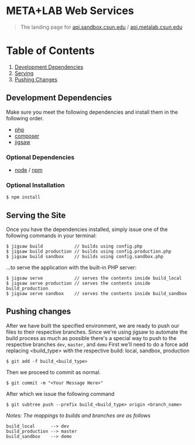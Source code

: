 # META+LAB Web Services

> The landing page for [api.sandbox.csun.edu](api.sandbox.csun.edu) / [api.metalab.csun.edu](api.metalab.csun.edu)

# Table of Contents
1. [Development Dependencies](#dev-dependencies)
2. [Serving](#serving-the-site)
3. [Pushing Changes](#pushing-changes)

## Development Dependencies

Make sure you meet the following dependencies and install them in the following order. 

- [php](https://secure.php.net)
- [composer](https://www.getcomposer.org)
- [jigsaw](http://jigsaw.tighten.co/)

### Optional Dependencies
- [node](https://nodejs.org/en/) / [npm](https://www.npmjs.com/)

### Optional Installation

```$ npm install```

## Serving the Site

Once you have the dependencies installed, simply issue one of the following commands in your terminal:

```
$ jigsaw build            // builds using config.php
$ jigsaw build production // builds using config.production.php
$ jigsaw build sandbox    // builds using config.sandbox.php
```

...to serve the application with the built-in PHP server:

```
$ jigsaw serve            // serves the contents inside build_local
$ jigsaw serve production // serves the contents inside build_production
$ jigsaw serve sandbox    // serves the contents inside build_sandbox
```

## Pushing changes

After we have built the specified environment, we are ready to push our files to their respective branches.
Since we're using jigsaw to automate the build process as much as possible there's a special way to push to the respective branches ```dev```, ```master```, and ```demo```
First we'll need to do a force add replacing <build_type> with the respective build: local, sandbox, production

```
$ git add -f build_<build_type>
```

Then we proceed to commit as normal.

```
$ git commit -m "<Your Message Here>"
```

After which we issue the following command

```
$ git subtree push --prefix build_<build_type> origin <branch_name>
```

*Notes:* _The mappings to builds and branches are as follows_

```
build_local      --> dev
build_production --> master
build_sandbox    --> demo
```